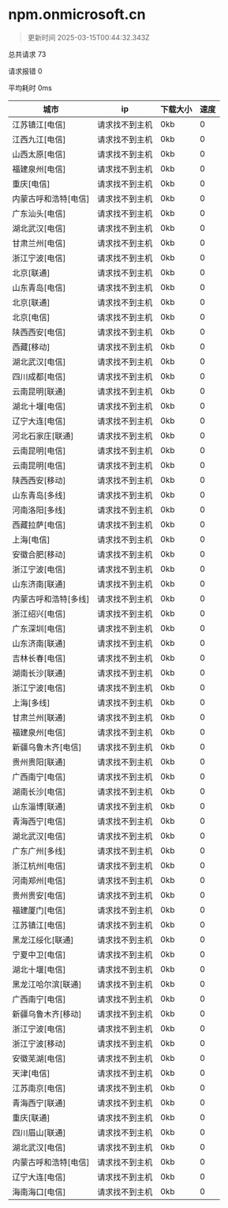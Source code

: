 
  # npm.onmicrosoft.cn

  > 更新时间 2025-03-15T00:44:32.343Z
  
  总共请求 73

  请求报错 0

  平均耗时 0ms

|城市|ip|下载大小|速度|
|-----|----------|---|---|
|江苏镇江[电信]|请求找不到主机|0kb|0|
|江西九江[电信]|请求找不到主机|0kb|0|
|山西太原[电信]|请求找不到主机|0kb|0|
|福建泉州[电信]|请求找不到主机|0kb|0|
|重庆[电信]|请求找不到主机|0kb|0|
|内蒙古呼和浩特[电信]|请求找不到主机|0kb|0|
|广东汕头[电信]|请求找不到主机|0kb|0|
|湖北武汉[电信]|请求找不到主机|0kb|0|
|甘肃兰州[电信]|请求找不到主机|0kb|0|
|浙江宁波[电信]|请求找不到主机|0kb|0|
|北京[联通]|请求找不到主机|0kb|0|
|山东青岛[电信]|请求找不到主机|0kb|0|
|北京[联通]|请求找不到主机|0kb|0|
|北京[电信]|请求找不到主机|0kb|0|
|陕西西安[电信]|请求找不到主机|0kb|0|
|西藏[移动]|请求找不到主机|0kb|0|
|湖北武汉[电信]|请求找不到主机|0kb|0|
|四川成都[电信]|请求找不到主机|0kb|0|
|云南昆明[联通]|请求找不到主机|0kb|0|
|湖北十堰[电信]|请求找不到主机|0kb|0|
|辽宁大连[电信]|请求找不到主机|0kb|0|
|河北石家庄[联通]|请求找不到主机|0kb|0|
|云南昆明[电信]|请求找不到主机|0kb|0|
|云南昆明[电信]|请求找不到主机|0kb|0|
|陕西西安[移动]|请求找不到主机|0kb|0|
|山东青岛[多线]|请求找不到主机|0kb|0|
|河南洛阳[多线]|请求找不到主机|0kb|0|
|西藏拉萨[电信]|请求找不到主机|0kb|0|
|上海[电信]|请求找不到主机|0kb|0|
|安徽合肥[移动]|请求找不到主机|0kb|0|
|浙江宁波[电信]|请求找不到主机|0kb|0|
|山东济南[联通]|请求找不到主机|0kb|0|
|内蒙古呼和浩特[多线]|请求找不到主机|0kb|0|
|浙江绍兴[电信]|请求找不到主机|0kb|0|
|广东深圳[电信]|请求找不到主机|0kb|0|
|山东济南[联通]|请求找不到主机|0kb|0|
|吉林长春[电信]|请求找不到主机|0kb|0|
|湖南长沙[联通]|请求找不到主机|0kb|0|
|浙江宁波[电信]|请求找不到主机|0kb|0|
|上海[多线]|请求找不到主机|0kb|0|
|甘肃兰州[联通]|请求找不到主机|0kb|0|
|福建泉州[电信]|请求找不到主机|0kb|0|
|新疆乌鲁木齐[电信]|请求找不到主机|0kb|0|
|贵州贵阳[联通]|请求找不到主机|0kb|0|
|广西南宁[电信]|请求找不到主机|0kb|0|
|湖南长沙[电信]|请求找不到主机|0kb|0|
|山东淄博[联通]|请求找不到主机|0kb|0|
|青海西宁[电信]|请求找不到主机|0kb|0|
|湖北武汉[电信]|请求找不到主机|0kb|0|
|广东广州[多线]|请求找不到主机|0kb|0|
|浙江杭州[电信]|请求找不到主机|0kb|0|
|河南郑州[电信]|请求找不到主机|0kb|0|
|贵州贵安[电信]|请求找不到主机|0kb|0|
|福建厦门[电信]|请求找不到主机|0kb|0|
|江苏镇江[电信]|请求找不到主机|0kb|0|
|黑龙江绥化[联通]|请求找不到主机|0kb|0|
|宁夏中卫[电信]|请求找不到主机|0kb|0|
|湖北十堰[电信]|请求找不到主机|0kb|0|
|黑龙江哈尔滨[联通]|请求找不到主机|0kb|0|
|广西南宁[电信]|请求找不到主机|0kb|0|
|新疆乌鲁木齐[移动]|请求找不到主机|0kb|0|
|浙江宁波[电信]|请求找不到主机|0kb|0|
|浙江宁波[移动]|请求找不到主机|0kb|0|
|安徽芜湖[电信]|请求找不到主机|0kb|0|
|天津[电信]|请求找不到主机|0kb|0|
|江苏南京[电信]|请求找不到主机|0kb|0|
|青海西宁[联通]|请求找不到主机|0kb|0|
|重庆[联通]|请求找不到主机|0kb|0|
|四川眉山[联通]|请求找不到主机|0kb|0|
|湖北武汉[电信]|请求找不到主机|0kb|0|
|内蒙古呼和浩特[电信]|请求找不到主机|0kb|0|
|辽宁大连[电信]|请求找不到主机|0kb|0|
|海南海口[电信]|请求找不到主机|0kb|0|

  